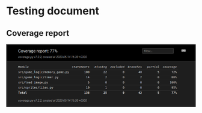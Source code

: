 # Testing document

## Coverage report

![coveragereport](https://github.com/ElliJohansson/memory-game/blob/master/documentation/images/coveragereport.png)
